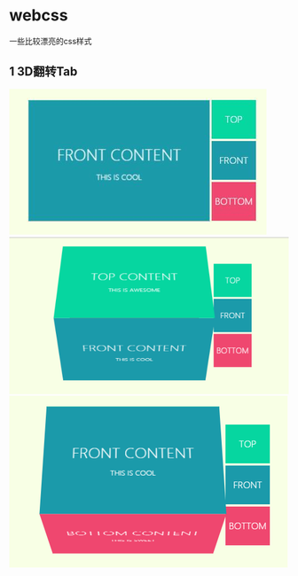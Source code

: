 # webcss
一些比较漂亮的css样式
## 1   3D翻转Tab
![正常情况](/src/3D翻转Tab/1.jpg)
![翻转1](/src/3D翻转Tab/2.jpg)
![翻转2](/src/3D翻转Tab/3.jpg)
